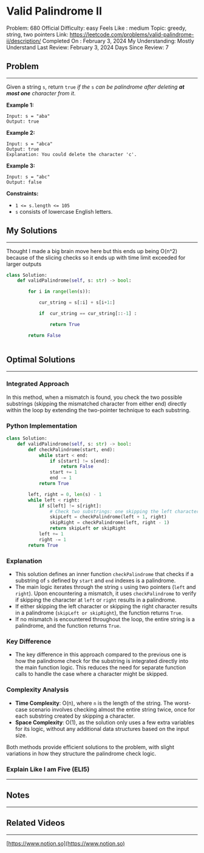 # Valid Palindrome II

Problem: 680
Official Difficulty: easy
Feels Like : medium
Topic: greedy, string, two pointers
Link: https://leetcode.com/problems/valid-palindrome-ii/description/
Completed On : February 3, 2024
My Understanding: Mostly Understand
Last Review: February 3, 2024
Days Since Review: 7

## Problem

---

Given a string `s`, return `true` *if the* `s` *can be palindrome after deleting **at most one** character from it*.

**Example 1:**

```
Input: s = "aba"
Output: true
```

**Example 2:**

```
Input: s = "abca"
Output: true
Explanation: You could delete the character 'c'.
```

**Example 3:**

```
Input: s = "abc"
Output: false
```

**Constraints:**

- `1 <= s.length <= 105`
- `s` consists of lowercase English letters.

## My Solutions

---

Thought I made a big brain move here but this ends up being O(n^2) because of the slicing checks so it ends up with time limit exceeded for larger outputs 

```python
class Solution:
    def validPalindrome(self, s: str) -> bool:

        for i in range(len(s)):

            cur_string = s[:i] + s[i+1:]

            if  cur_string == cur_string[::-1] : 

                return True

        return False
```

```python

```

## Optimal Solutions

---

### Integrated Approach

In this method, when a mismatch is found, you check the two possible substrings (skipping the mismatched character from either end) directly within the loop by extending the two-pointer technique to each substring.

### Python Implementation

```python
class Solution:
    def validPalindrome(self, s: str) -> bool:
        def checkPalindrome(start, end):
            while start < end:
                if s[start] != s[end]:
                    return False
                start += 1
                end -= 1
            return True

        left, right = 0, len(s) - 1
        while left < right:
            if s[left] != s[right]:
                # Check two substrings: one skipping the left character, another skipping the right character
                skipLeft = checkPalindrome(left + 1, right)
                skipRight = checkPalindrome(left, right - 1)
                return skipLeft or skipRight
            left += 1
            right -= 1
        return True

```

### Explanation

- This solution defines an inner function `checkPalindrome` that checks if a substring of `s` defined by `start` and `end` indexes is a palindrome.
- The main logic iterates through the string `s` using two pointers (`left` and `right`). Upon encountering a mismatch, it uses `checkPalindrome` to verify if skipping the character at `left` or `right` results in a palindrome.
- If either skipping the left character or skipping the right character results in a palindrome (`skipLeft or skipRight`), the function returns `True`.
- If no mismatch is encountered throughout the loop, the entire string is a palindrome, and the function returns `True`.

### Key Difference

- The key difference in this approach compared to the previous one is how the palindrome check for the substring is integrated directly into the main function logic. This reduces the need for separate function calls to handle the case where a character might be skipped.

### Complexity Analysis

- **Time Complexity**: O(n), where `n` is the length of the string. The worst-case scenario involves checking almost the entire string twice, once for each substring created by skipping a character.
- **Space Complexity**: O(1), as the solution only uses a few extra variables for its logic, without any additional data structures based on the input size.

Both methods provide efficient solutions to the problem, with slight variations in how they structure the palindrome check logic.

### Explain Like I am Five (ELI5)

---

## Notes

---

 

## Related Videos

---

[https://www.notion.so](https://www.notion.so)